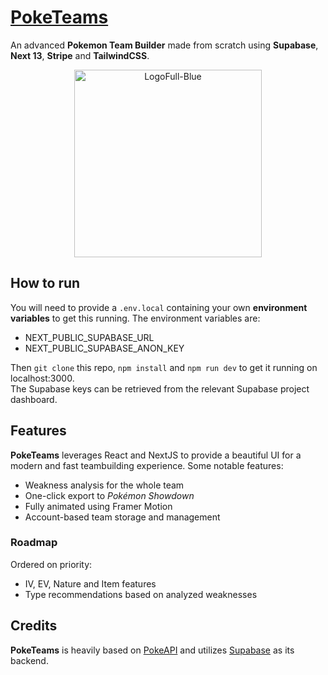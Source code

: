# [PokeTeams](https://poketeams.matteodiiorio.dev)

An advanced **Pokemon Team Builder** made from scratch using **Supabase**, **Next 13**, **Stripe** and **TailwindCSS**.

<p align="center">
<img src="https://user-images.githubusercontent.com/104271382/237925682-89be2835-2732-4574-aa30-cdeb7ad6d52f.png" alt="LogoFull-Blue" style="max-width: 100%; width:300px; height:300px;">
</p>

## How to run

You will need to provide a `.env.local` containing your own **environment variables** to get this running. The environment variables are:

- NEXT_PUBLIC_SUPABASE_URL
- NEXT_PUBLIC_SUPABASE_ANON_KEY

Then `git clone` this repo, `npm install` and `npm run dev` to get it running on localhost:3000.  
The Supabase keys can be retrieved from the relevant Supabase project dashboard.

## Features

**PokeTeams** leverages React and NextJS to provide a beautiful UI for a modern and fast teambuilding experience.
Some notable features:

- Weakness analysis for the whole team
- One-click export to _Pokémon Showdown_
- Fully animated using Framer Motion
- Account-based team storage and management

### Roadmap

Ordered on priority:

- IV, EV, Nature and Item features
- Type recommendations based on analyzed weaknesses

## Credits

**PokeTeams** is heavily based on [PokeAPI](https://github.com/PokeAPI/pokeapi) and utilizes [Supabase](https://supabase.com) as its backend.
